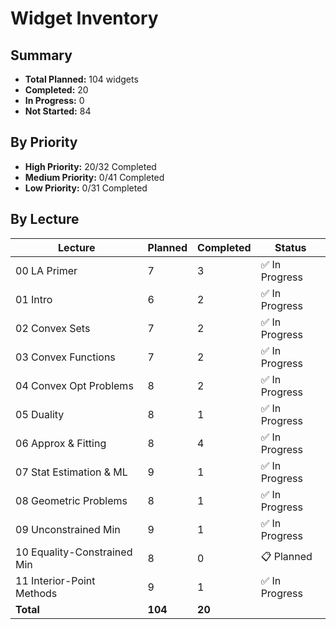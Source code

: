 # Widget Inventory

## Summary
- **Total Planned:** 104 widgets
- **Completed:** 20
- **In Progress:** 0
- **Not Started:** 84

## By Priority
- **High Priority:** 20/32 Completed
- **Medium Priority:** 0/41 Completed
- **Low Priority:** 0/31 Completed

## By Lecture
| Lecture | Planned | Completed | Status |
|---------|---------|-----------|--------|
| 00 LA Primer | 7 | 3 | ✅ In Progress |
| 01 Intro | 6 | 2 | ✅ In Progress |
| 02 Convex Sets | 7 | 2 | ✅ In Progress |
| 03 Convex Functions | 7 | 2 | ✅ In Progress |
| 04 Convex Opt Problems | 8 | 2 | ✅ In Progress |
| 05 Duality | 8 | 1 | ✅ In Progress |
| 06 Approx & Fitting | 8 | 4 | ✅ In Progress |
| 07 Stat Estimation & ML | 9 | 1 | ✅ In Progress |
| 08 Geometric Problems | 8 | 1 | ✅ In Progress |
| 09 Unconstrained Min | 9 | 1 | ✅ In Progress |
| 10 Equality-Constrained Min | 8 | 0 | 📋 Planned |
| 11 Interior-Point Methods | 9 | 1 | ✅ In Progress |
| **Total**| **104** | **20** | |

